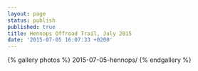 ```yaml
---
layout: page
status: publish
published: true
title: Hennops Offroad Trail, July 2015
date: '2015-07-05 16:07:33 +0200'
---
```


{% gallery photos %}
  2015-07-05-hennops/
{% endgallery %}
